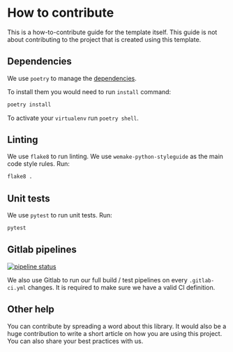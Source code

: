 # How to contribute

This is a how-to-contribute guide for the template itself.
This guide is not about contributing to the project that is created
using this template.


## Dependencies

We use `poetry` to manage the [dependencies](https://github.com/python-poetry/poetry).

To install them you would need to run `install` command:

```bash
poetry install
```

To activate your `virtualenv` run `poetry shell`.


## Linting

We use `flake8` to run linting.
We use `wemake-python-styleguide` as the main code style rules.
Run:

```bash
flake8 .
```


## Unit tests

We use `pytest` to run unit tests. Run:

```bash
pytest
```


## Gitlab pipelines

[![pipeline status](https://gitlab.com/sobolevn/wemake-django-template/badges/master/pipeline.svg)](https://gitlab.com/sobolevn/wemake-django-template/-/commits/master)

We also use Gitlab to run our full build / test pipelines on every `.gitlab-ci.yml` changes.
It is required to make sure we have a valid CI definition.


## Other help

You can contribute by spreading a word about this library.
It would also be a huge contribution to write
a short article on how you are using this project.
You can also share your best practices with us.
